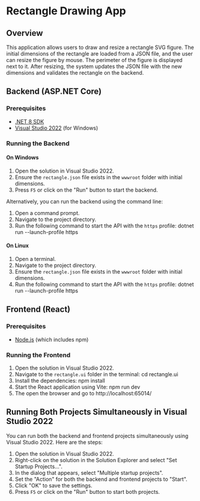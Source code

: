 # Rectangle Drawing App

## Overview

This application allows users to draw and resize a rectangle SVG figure. The initial dimensions of the rectangle are loaded from a JSON file, and the user can resize the figure by mouse. The perimeter of the figure is displayed next to it. After resizing, the system updates the JSON file with the new dimensions and validates the rectangle on the backend.

## Backend (ASP.NET Core)

### Prerequisites

- [.NET 8 SDK](https://dotnet.microsoft.com/download/dotnet/8.0)
- [Visual Studio 2022](https://visualstudio.microsoft.com/vs/) (for Windows)

### Running the Backend

#### On Windows

1. Open the solution in Visual Studio 2022.
2. Ensure the `rectangle.json` file exists in the `wwwroot` folder with initial dimensions.
3. Press `F5` or click on the "Run" button to start the backend.

Alternatively, you can run the backend using the command line:

1. Open a command prompt.
2. Navigate to the project directory.
3. Run the following command to start the API with the `https` profile: dotnet run --launch-profile https
    
#### On Linux

1. Open a terminal.
2. Navigate to the project directory.
3. Ensure the `rectangle.json` file exists in the `wwwroot` folder with initial dimensions.
4. Run the following command to start the API with the `https` profile: dotnet run --launch-profile https


## Frontend (React)

### Prerequisites

- [Node.js](https://nodejs.org/) (which includes npm)

### Running the Frontend

1. Open the solution in Visual Studio 2022.
2. Navigate to the `rectangle.ui` folder in the terminal: cd rectangle.ui
3. Install the dependencies: npm install
4. Start the React application using Vite: npm run dev
5. The open the browser and go to http://localhost:65014/

## Running Both Projects Simultaneously in Visual Studio 2022

You can run both the backend and frontend projects simultaneously using Visual Studio 2022. Here are the steps:

1. Open the solution in Visual Studio 2022.
2. Right-click on the solution in the Solution Explorer and select "Set Startup Projects...".
3. In the dialog that appears, select "Multiple startup projects".
4. Set the "Action" for both the backend and frontend projects to "Start".
5. Click "OK" to save the settings.
6. Press `F5` or click on the "Run" button to start both projects.


    

    